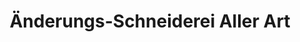 ---
title: "Änderungs-Schneiderei Aller Art"
url: /berlin/aenderungs-schneiderei-aller-art/
shop: Schneiderei
---